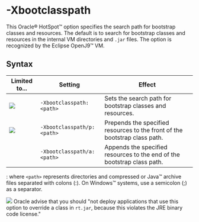 <!--
* Copyright (c) 2017, 2023 IBM Corp. and others
*
* This program and the accompanying materials are made
* available under the terms of the Eclipse Public License 2.0
* which accompanies this distribution and is available at
* https://www.eclipse.org/legal/epl-2.0/ or the Apache
* License, Version 2.0 which accompanies this distribution and
* is available at https://www.apache.org/licenses/LICENSE-2.0.
*
* This Source Code may also be made available under the
* following Secondary Licenses when the conditions for such
* availability set forth in the Eclipse Public License, v. 2.0
* are satisfied: GNU General Public License, version 2 with
* the GNU Classpath Exception [1] and GNU General Public
* License, version 2 with the OpenJDK Assembly Exception [2].
*
* [1] https://www.gnu.org/software/classpath/license.html
* [2] https://openjdk.org/legal/assembly-exception.html
*
* SPDX-License-Identifier: EPL-2.0 OR Apache-2.0 OR GPL-2.0 WITH
* Classpath-exception-2.0 OR LicenseRef-GPL-2.0 WITH Assembly-exception
-->

# -Xbootclasspath

This Oracle&reg; HotSpot&trade; option specifies the search path for bootstrap classes and resources. The default is to search for bootstrap classes and resources in the internal VM directories and `.jar` files. The option is recognized by the Eclipse OpenJ9&trade; VM.

## Syntax

|Limited to...       | Setting                   | Effect                                                                   |
|--------------------|---------------------------|--------------------------------------------------------------------------|
|![](cr/java8.png)  |`-Xbootclasspath:<path>`   |Sets the search path for bootstrap classes and resources.                 |
|![](cr/java8.png)  |`-Xbootclasspath/p:<path>` |Prepends the specified resources to the front of the bootstrap class path.|
|                    |`-Xbootclasspath/a:<path>` |Appends the specified resources to the end of the bootstrap class path.   |

: where `<path>` represents directories and compressed or Java&trade; archive files separated with colons (:). On Windows&trade; systems, use a semicolon (;) as a separator.

![](cr/java8.png) Oracle advise that you should "not deploy applications that use this option to override a class in `rt.jar`, because this violates the JRE binary code license."


<!-- ==== END OF TOPIC ==== xbootclasspatha.md ==== -->
